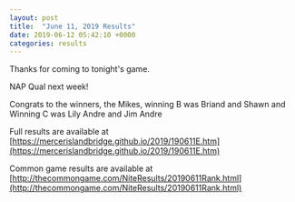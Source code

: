 ```yaml
---
layout: post
title:  "June 11, 2019 Results"
date: 2019-06-12 05:42:10 +0000
categories: results
---
```

Thanks for coming to tonight's game.

NAP Qual next week!

Congrats to the winners, the Mikes, winning B was Briand and Shawn and Winning C was Lily Andre and Jim Andre

Full results are available at [https://mercerislandbridge.github.io/2019/190611E.htm](https://mercerislandbridge.github.io/2019/190611E.htm)

Common game results are available at [http://thecommongame.com/NiteResults/20190611Rank.html](http://thecommongame.com/NiteResults/20190611Rank.html)
